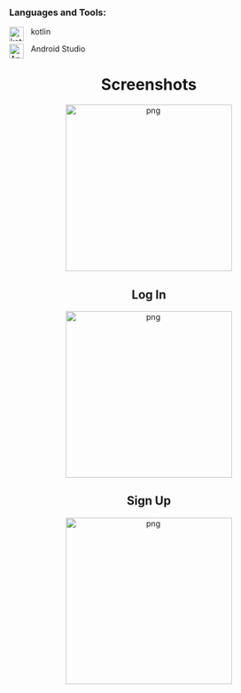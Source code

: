 
### Languages and Tools:

<img align="left" alt="kotlin" width="26px" src="https://user-images.githubusercontent.com/76121581/193798421-d9111dac-69ab-471a-a029-570f7a5a8395.png" style="padding-right:10px;" /><p>kotlin</p>




<img align="left" alt="AndroidStudio" width="26px" src="https://user-images.githubusercontent.com/76121581/193798419-37fe51df-743c-4fe3-82f8-9f3774ea2085.png" style="padding-right:10px;" /><p>Android Studio</p>


<h1 align="center">Screenshots</h1>

<p align="center">
<img align="center" src="https://user-images.githubusercontent.com/76121581/194280651-da374b8d-b629-4b14-b3ca-06cf9b6603ee.gif" alt="png" width="300"/>
</p>

<h2 align="center">Log In</h2>

<p align="center">
<img align="center" src="https://user-images.githubusercontent.com/76121581/194280795-82344d0d-fa04-4347-a00c-d1f9c6d0bc2f.jpg" alt="png" width="300"/>
</p>

<h2 align="center">Sign Up</h2>
<p align="center">
<img align="center" src="https://user-images.githubusercontent.com/76121581/194280789-432edf98-1ea4-4990-a8ff-5f1c43ffe842.jpg" alt="png" width="300"/>
</p>

